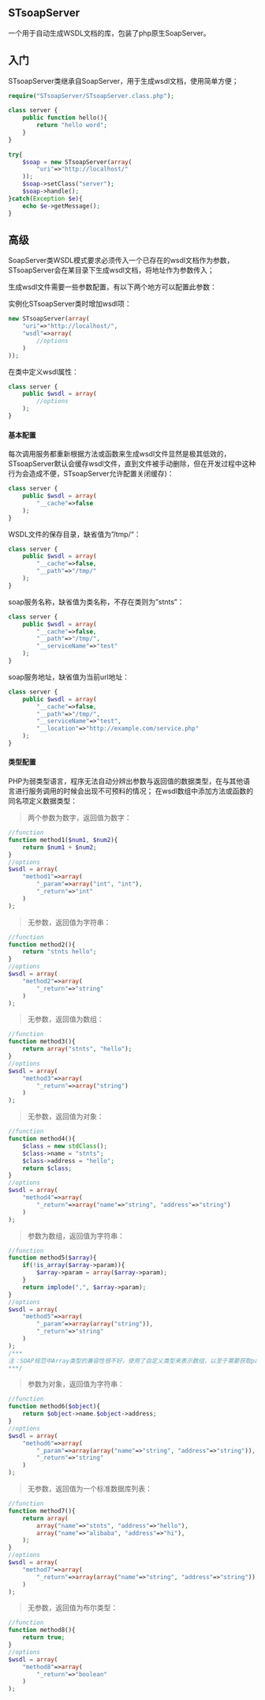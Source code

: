 STsoapServer
-----------------------------------
一个用于自动生成WSDL文档的库，包装了php原生SoapServer。


入门
-----------------------------------

STsoapServer类继承自SoapServer，用于生成wsdl文档，使用简单方便；
    
```php
require("STsoapServer/STsoapServer.class.php");
 
class server {
    public function hello(){
        return "hello word";
    }
}
 
try{
    $soap = new STsoapServer(array(
        "uri"=>"http://localhost/"
    ));
    $soap->setClass("server");
    $soap->handle();
}catch(Exception $e){
    echo $e->getMessage();
}
```

高级
-----------------------------------

SoapServer类WSDL模式要求必须传入一个已存在的wsdl文档作为参数，STsoapServer会在某目录下生成wsdl文档，将地址作为参数传入；

生成wsdl文件需要一些参数配置，有以下两个地方可以配置此参数：

实例化STsoapServer类时增加wsdl项：
```php
new STsoapServer(array(
    "uri"=>"http://localhost/",
    "wsdl"=>array(
        //options
    )
));
```

在类中定义wsdl属性：
```php
class server {
    public $wsdl = array(
        //options
    );
}
```

#### 基本配置

每次调用服务都重新根据方法或函数来生成wsdl文件显然是极其低效的，STsoapServer默认会缓存wsdl文件，直到文件被手动删除，但在开发过程中这种行为会造成不便，STsoapServer允许配置关闭缓存)：
```php
class server {
    public $wsdl = array(
        "__cache"=>false
    );
}
```

WSDL文件的保存目录，缺省值为”/tmp/“：
```php
class server {
    public $wsdl = array(
        "__cache"=>false,
        "__path"=>"/tmp/"
    );
}
```

soap服务名称，缺省值为类名称，不存在类则为”stnts”：
```php
class server {
    public $wsdl = array(
        "__cache"=>false,
        "__path"=>"/tmp/",
        "__serviceName"=>"test"
    );
}
```

soap服务地址，缺省值为当前url地址：
```php
class server {
    public $wsdl = array(
        "__cache"=>false,
        "__path"=>"/tmp/",
        "__serviceName"=>"test",
        "__location"=>"http://example.com/service.php"
    );
}
```

#### 类型配置

PHP为弱类型语言，程序无法自动分辨出参数与返回值的数据类型，在与其他语言进行服务调用的时候会出现不可预料的情况；
在wsdl数组中添加方法或函数的同名项定义数据类型：

> 两个参数为数字，返回值为数字：

```php
//function
function method1($num1, $num2){
    return $num1 + $num2;
}
//options
$wsdl = array(
    "method1"=>array(
        "_param"=>array("int", "int"),
        "_return"=>"int"
    )
);
```

> 无参数，返回值为字符串：

```php
//function
function method2(){
    return "stnts hello";
}
//options
$wsdl = array(
    "method2"=>array(
        "_return"=>"string"
    )
);
```

> 无参数，返回值为数组：

```php
//function
function method3(){
    return array("stnts", "hello");
}
//options
$wsdl = array(
    "method3"=>array(
        "_return"=>array("string")
    )
);
```

> 无参数，返回值为对象：

```php
//function
function method4(){
    $class = new stdClass();
    $class->name = "stnts";
    $class->address = "hello";
    return $class;
}
//options
$wsdl = array(
    "method4"=>array(
        "_return"=>array("name"=>"string", "address"=>"string")
    )
);
```

> 参数为数组，返回值为字符串：

```php
//function
function method5($array){
    if(!is_array($array->param)){
        $array->param = array($array->param);
    }
    return implode(",", $array->param);
}
//options
$wsdl = array(
    "method5"=>array(
        "_param"=>array(array("string")),
        "_return"=>"string"
    )
);
/***
注：SOAP规范中Array类型的兼容性很不好，使用了自定义类型来表示数组，以至于需要获取param属性才能获取到数组参数；
***/
```
    
> 参数为对象，返回值为字符串：

```php
//function
function method6($object){
    return $object->name.$object->address;
}
//options
$wsdl = array(
    "method6"=>array(
        "_param"=>array(array("name"=>"string", "address"=>"string")),
        "_return"=>"string"
    )
);
```

> 无参数，返回值为一个标准数据库列表：

```php
//function
function method7(){
    return array(
        array("name"=>"stnts", "address"=>"hello"),
        array("name"=>"alibaba", "address"=>"hi"),
    );
}
//options
$wsdl = array(
    "method7"=>array(
        "_return"=>array(array("name"=>"string", "address"=>"string"))
    )
);
```

> 无参数，返回值为布尔类型：

```php
//function
function method8(){
    return true;
}
//options
$wsdl = array(
    "method8"=>array(
        "_return"=>"boolean"
    )
);
```
